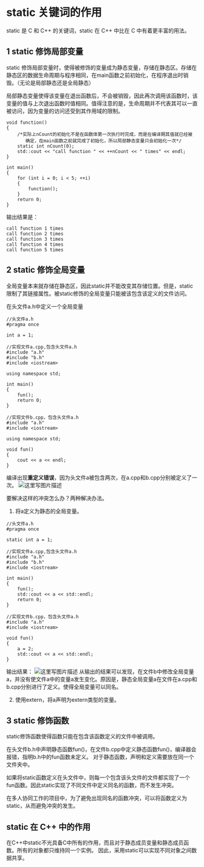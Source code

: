 # static 关键词的作用

static 是 C 和 C++ 的关键词，static 在 C++ 中比在 C 中有着更丰富的用法。

## 1 static 修饰局部变量

static 修饰局部变量时，使得被修饰的变量成为静态变量，存储在静态区。存储在静态区的数据生命周期与程序相同，在main函数之前初始化，在程序退出时销毁。（无论是局部静态还是全局静态）

局部静态变量使得该变量在退出函数后，不会被销毁，因此再次调用该函数时，该变量的值与上次退出函数时值相同。值得注意的是，生命周期并不代表其可以一直被访问，因为变量的访问还受到其作用域的限制。

```
void function()
{
	/*实际上nCount的初始化不是在函数体第一次执行时完成，而是在编译期其值就已经被
	   确定，在main函数之前就完成了初始化，所以局部静态变量只会初始化一次*/
	static int nCount(0);    
	std::cout << "call function " << ++nCount << " times" << endl;
}

int main()
{
	for (int i = 0; i < 5; ++i) 
	{
		function();
	}
	return 0;
}
```

输出结果是：
```
call function 1 times
call function 2 times
call function 3 times
call function 4 times
call function 5 times
```

## 2 static 修饰全局变量
全局变量本来就存储在静态区，因此static并不能改变其存储位置。但是，static限制了其链接属性。被static修饰的全局变量只能被该包含该定义的文件访问。

在头文件a.h中定义一个全局变量
```
//头文件a.h
#pragma once

int a = 1;
```

```
//实现文件a.cpp,包含头文件a.h
#include "a.h"
#include "b.h"
#include <iostream>

using namespace std;

int main()
{
	fun();
	return 0;
}
```

```
//实现文件b.cpp，包含头文件a.h
#include "a.h"
#include <iostream>

using namespace std;

void fun()
{
	cout << a << endl;
}
```
编译出现**重定义错误**，因为头文件a被包含两次，在a.cpp和b.cpp分别被定义了一次。
![这里写图片描述](https://imgconvert.csdnimg.cn/aHR0cDovL2ltZy5ibG9nLmNzZG4ubmV0LzIwMTcwNjA3MjAzNDEyMDA5)

要解决这样的冲突怎么办？两种解决办法。
1. 将a定义为静态的全局变量。

```
//头文件a.h
#pragma once

static int a = 1;

```

```
//实现文件a.cpp,包含头文件a.h
#include "a.h"
#include "b.h"
#include <iostream>

int main()
{
	fun();
	std::cout << a << std::endl;
	return 0;
}
```

```
//实现文件b.cpp，包含头文件a.h
#include "a.h"
#include <iostream>

void fun()
{
	a = 2;
	std::cout << a << std::endl;
}
```
输出结果：
![这里写图片描述](https://imgconvert.csdnimg.cn/aHR0cDovL2ltZy5ibG9nLmNzZG4ubmV0LzIwMTcwNjA3MjA0MjAzNTQz)
从输出的结果可以发现，在文件b中修改全局变量a，并没有使文件a中的变量a发生变化。原因是，静态全局变量a在文件在a.cpp和b.cpp分别进行了定义。使得全局变量可以同名。

2. 使用extern，将a声明为extern类型的变量。

## 3 static 修饰函数
static修饰函数使得函数只能在包含该函数定义的文件中被调用。

在头文件b.h中声明静态函数fun()，在文件b.cpp中定义静态函数fun()，编译器会报错，指明b.h中的fun函数未定义。
对于静态函数，声明和定义需要放在同一个文件夹中。

如果将static函数定义在头文件中，则每一个包含该头文件的文件都实现了一个fun函数。因此static实现了不同文件中定义同名的函数，而不发生冲突。

在多人协同工作的项目中，为了避免出现同名的函数冲突，可以将函数定义为static，从而避免冲突的发生。

## static 在 C++ 中的作用

在C++中static不光具备C中所有的作用，而且对于静态成员变量和静态成员函数。所有的对象都只维持同一个实例。
因此，采用static可以实现不同对象之间数据共享。